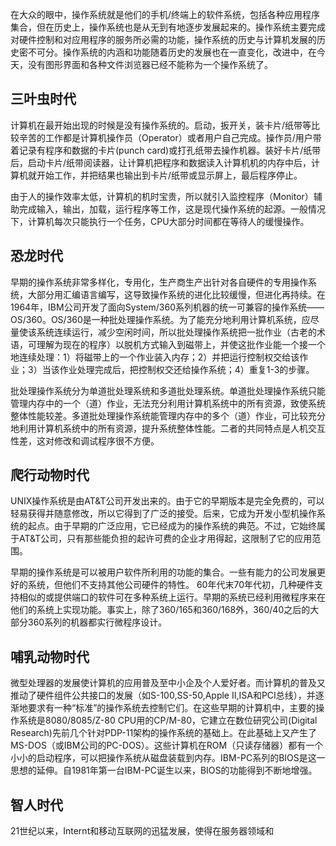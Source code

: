 在大众的眼中，操作系统就是他们的手机/终端上的软件系统，包括各种应用程序集合，但在历史上，操作系统也是从无到有地逐步发展起来的。操作系统主要完成对硬件控制和对应用程序的服务所必需的功能，操作系统的历史与计算机发展的历史密不可分。操作系统的内涵和功能随着历史的发展也在一直变化，改进中，在今天，没有图形界面和各种文件浏览器已经不能称为一个操作系统了。

## 三叶虫时代

计算机在最开始出现的时候是没有操作系统的。启动，扳开关，装卡片/纸带等比较辛苦的工作都是计算机操作员（Operator）或者用户自己完成。操作员/用户带着记录有程序和数据的卡片\(punch card\)或打孔纸带去操作机器。装好卡片/纸带后，启动卡片/纸带阅读器，让计算机把程序和数据读入计算机机的内存中后，计算机就开始工作，并把结果也输出到卡片/纸带或显示屏上，最后程序停止。

由于人的操作效率太低，计算机的机时宝贵，所以就引入监控程序（Monitor）辅助完成输入，输出，加载，运行程序等工作，这是现代操作系统的起源。一般情况下，计算机每次只能执行一个任务，CPU大部分时间都在等待人的缓慢操作。

## 恐龙时代

早期的操作系统非常多样化，专用化，生产商生产出针对各自硬件的专用操作系统，大部分用汇编语言编写，这导致操作系统的进化比较缓慢，但进化再持续。在1964年，IBM公司开发了面向System/360系列机器的统一可兼容的操作系统——OS/360。OS/360是一种批处理操作系统。为了能充分地利用计算机系统，应尽量使该系统连续运行，减少空闲时间，所以批处理操作系统把一批作业（古老的术语，可理解为现在的程序）以脱机方式输入到磁带上，并使这批作业能一个接一个地连续处理：1）将磁带上的一个作业装入内存；2）并把运行控制权交给该作业；3）当该作业处理完成后，把控制权交还给操作系统；4）重复1-3的步骤。

批处理操作系统分为单道批处理系统和多道批处理系统。单道批处理操作系统只能管理内存中的一个（道）作业，无法充分利用计算机系统中的所有资源，致使系统整体性能较差。多道批处理操作系统能管理内存中的多个（道）作业，可比较充分地利用计算机系统中的所有资源，提升系统整体性能。二者的共同特点是人机交互性差，这对修改和调试程序很不方便。

## 爬行动物时代

UNIX操作系统是由AT&T公司开发出来的。由于它的早期版本是完全免费的，可以轻易获得并随意修改，所以它得到了广泛的接受。后来，它成为开发小型机操作系统的起点。由于早期的广泛应用，它已经成为的操作系统的典范。不过，它始终属于AT&T公司，只有那些能负担的起许可费的企业才用得起，这限制了它的应用范围。

早期的操作系统是可以被用户软件所利用的功能的集合。一些有能力的公司发展更好的系统，但他们不支持其他公司硬件的特性。 60年代末70年代初，几种硬件支持相似的或提供端口的软件可在多种系统上运行。早期的系统已经利用微程序来在他们的系统上实现功能。事实上，除了360/165和360/168外，360/40之后的大部分360系列的机器都实行微程序设计。

## 哺乳动物时代

微型处理器的发展使计算机的应用普及至中小企及个人爱好者。而计算机的普及又推动了硬件组件公共接口的发展（如S-100,SS-50,Apple II,ISA和PCI总线），并逐渐地要求有一种“标准”的操作系统去控制它们。在这些早期的计算机中，主要的操作系统是8080/8085/Z-80 CPU用的CP/M-80，它建立在数位研究公司\(Digital Research\)先前几个针对PDP-11架构的操作系统的基础上。在此基础上又产生了MS-DOS（或IBM公司的PC-DOS）。这些计算机在ROM（只读存储器）都有一个小小的启动程序，可以把操作系统从磁盘装载到内存。IBM-PC系列的BIOS是这一思想的延伸。自1981年第一台IBM-PC诞生以来，BIOS的功能得到不断地增强。

## 智人时代

21世纪以来，Internt和移动互联网的迅猛发展，使得在服务器领域和

